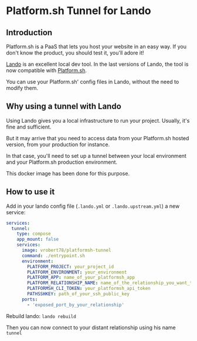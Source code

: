# Platform.sh Tunnel for Lando

## Introduction

Platform.sh is a PaaS that lets you host your website in an easy way.
If you don't know the product, you should test it, you'll adore it!

[Lando](https://docs.lando.dev/) is an excellent local dev tool.
In the last versions of Lando, the tool is now compatible with [Platform.sh](https://docs.lando.dev/config/platformsh.html).

You can use your Platform<span>.sh'</span> config files in Lando, without the need to modify them.

## Why using a tunnel with Lando

Using Lando gives you a local infrastructure to run your project. Usually, it's fine and sufficient.

But it may arrive that you need to access data from your Platform<span>.sh</span> hosted version, from your production for instance.

In that case, you'll need to set up a tunnel between your local environment and your Platform<span>.sh</span> production environment.

This docker image has been done for this purpose.

## How to use it

Add in your lando config file (`.lando.yml` or `.lando.upstream.yml`) a new service:

```yaml
services:
  tunnel:
    type: compose
    app_mount: false
    services:
      image: vrobert78/platformsh-tunnel
      command: ./entrypoint.sh
      environment:
        PLATFORM_PROJECT: your_project_id
        PLATFORM_ENVIRONMENT: your_environment
        PLATFORM_APP: name_of_your_platformsh_app
        PLATFORM_RELATIONSHIP_NAME: name_of_the_relationship_you_want_to_connect
        PLATFORMSH_CLI_TOKEN: your_platformsh_api_token
        PATHSSHKEY: path_of_your_ssh_public_key
      ports:
        - 'exposed_port_by_your_relationship'
```

Rebuild lando: `lando rebuild`

Then you can now connect to your distant relationship using his name `tunnel`